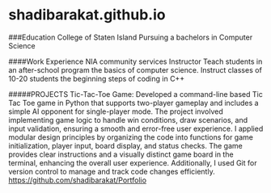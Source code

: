 # shadibarakat.github.io

###Education
College of Staten Island
Pursuing a bachelors in Computer Science

####Work Experience
NIA community services Instructor
Teach students in an after-school program the basics of computer science.
Instruct classes of 10-20 students the beginning steps of coding in C++

#####PROJECTS
Tic-Tac-Toe Game: Developed a command-line based Tic Tac Toe game in Python that supports two-player gameplay and includes a simple AI opponent for single-player mode. The project involved implementing game logic to handle win conditions, draw scenarios, and input validation, ensuring a smooth and error-free user experience. I applied modular design principles by organizing the code into functions for game initialization, player input, board display, and status checks. The game provides clear instructions and a visually distinct game board in the terminal, enhancing the overall user experience. Additionally, I used Git for version control to manage and track code changes efficiently.
https://github.com/shadibarakat/Portfolio
